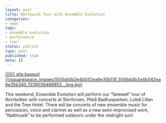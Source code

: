 ```yaml
---
layout: post
title: Nattmusik Tour with Ensemble Evolution
categories:
- news
tags:
- ensemble evolution
- performance
- tour
status: publish
type: post
published: true
meta: {}
---
```


[![]({{ site.baseurl }}/squarespace_images/500bb0b2e4b042ea6e35b13f_500bb0b2e4b042ea6e35b340_1339026469953__img.jpg)](javascript:showFullImage('/display/ShowImage?imageUrl=%2Fstorage%2Fpost-images%2Fnattmusik-poster-small.jpg%3F__SQUARESPACE_CACHEVERSION%3D1339026471345',905,640);)
  


This weekend, Ensemble Evolution will perform our “farewell” tour of Norrbotten with concerts at Storforsen, Piteå Badhusparken, Luleå Lillan and the Tree Hotel. There will be concerts of new ensemble music for percussion, voice and clarinet as well as a new semi-improvised work, “Nattmusik” to be performed outdoors under the midnight sun!
